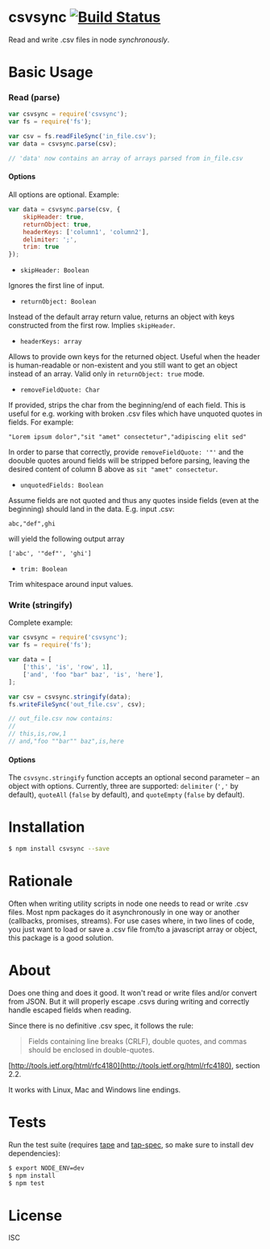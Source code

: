 # csvsync [![Build Status](https://travis-ci.org/soquel/csvsync.svg?branch=master)](https://travis-ci.org/soquel/csvsync)

Read and write .csv files in node *synchronously*.

# Basic Usage

### Read (parse)

```js
var csvsync = require('csvsync');
var fs = require('fs');

var csv = fs.readFileSync('in_file.csv');
var data = csvsync.parse(csv);

// 'data' now contains an array of arrays parsed from in_file.csv
```

#### Options

All options are optional. Example:

```js
var data = csvsync.parse(csv, {
    skipHeader: true,
    returnObject: true,
    headerKeys: ['column1', 'column2'],
    delimiter: ';',
    trim: true
});
```

* `skipHeader: Boolean`

Ignores the first line of input.

* `returnObject: Boolean`

Instead of the default array return value, returns an object with keys
constructed from the first row. Implies `skipHeader`.

* `headerKeys: array`

Allows to provide own keys for the returned object. Useful when the header
is human-readable or non-existent and you still want to get an object instead
of an array. Valid only in `returnObject: true` mode.

* `removeFieldQuote: Char`

If provided, strips the char from the beginning/end of each field. This is useful for e.g. working with broken .csv files which have unquoted quotes in fields. For example:

```
"Lorem ipsum dolor","sit "amet" consectetur","adipiscing elit sed"
```

In order to parse that correctly, provide `removeFieldQuote: '"'` and the doouble quotes around fields will be stripped before parsing, leaving the desired content of column B above as `sit "amet" consectetur`.

* `unquotedFields: Boolean`

Assume fields are not quoted and thus any quotes inside fields (even at the beginning)
should land in the data. E.g. input .csv:

```
abc,"def",ghi
```

will yield the following output array

```
['abc', '"def"', 'ghi']
```

* `trim: Boolean`

Trim whitespace around input values.

### Write (stringify)

Complete example:

```js
var csvsync = require('csvsync');
var fs = require('fs');

var data = [
    ['this', 'is', 'row', 1],
    ['and', 'foo "bar" baz', 'is', 'here'],
];

var csv = csvsync.stringify(data);
fs.writeFileSync('out_file.csv', csv);

// out_file.csv now contains:
//
// this,is,row,1
// and,"foo ""bar"" baz",is,here

```

#### Options

The `csvsync.stringify` function accepts an optional second parameter
– an object with options.  Currently, three are supported:
`delimiter` (`','` by default), `quoteAll` (`false` by default), and
`quoteEmpty` (`false` by default).

# Installation

```bash
$ npm install csvsync --save
```

# Rationale

Often when writing utility scripts in node one needs to read or write .csv
files. Most npm packages do it asynchronously in one way or another
(callbacks, promises, streams).
For use cases where, in two lines of code, you just want to load or save a .csv
file from/to a javascript array or object, this package is a good solution.

# About

Does one thing and does it good. It won't read or write files and/or convert
from JSON.
But it will properly escape .csvs during writing and correctly handle escaped
fields when reading.

Since there is no definitive .csv spec, it follows the rule:

> Fields containing line breaks (CRLF), double quotes, and commas should be enclosed in double-quotes.

[http://tools.ietf.org/html/rfc4180](http://tools.ietf.org/html/rfc4180), section 2.2.

It works with Linux, Mac and Windows line endings.


# Tests

Run the test suite (requires [tape](https://github.com/substack/tape) and [tap-spec](https://github.com/scottcorgan/tap-spec), so make sure to install dev dependencies):

```bash
$ export NODE_ENV=dev
$ npm install
$ npm test
```

# License

ISC
